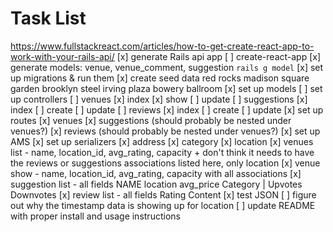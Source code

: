 # Task List
https://www.fullstackreact.com/articles/how-to-get-create-react-app-to-work-with-your-rails-api/
[x] generate Rails api app
[ ] create-react-app
[x] generate models: venue, venue_comment, suggestion
  `rails g model`
[x] set up migrations & run them
[x] create seed data
  red rocks
  madison square garden
  brooklyn steel
  irving plaza
  bowery ballroom
[x] set up models
[ ] set up controllers
  [ ] venues
    [x] index
    [x] show
    [ ] update
  [ ] suggestions
    [x] index
    [ ] create
    [ ] update
  [ ] reviews
    [x] index
    [ ] create
    [ ] update
[x] set up routes
  [x] venues
  [x] suggestions (should probably be nested under venues?)
  [x] reviews (should probably be nested under venues?)
[x] set up AMS
[x] set up serializers
  [x] address
  [x] category
  [x] location
  [x] venues list - name, location_id, avg_rating, capacity
    + don't think it needs to have the reviews or suggestions associations listed here, only location
  [x] venue show - name, location_id, avg_rating, capacity with all associations
  [x] suggestion list - all fields
    NAME location avg_price
    Category | Upvotes Downvotes
  [x] review list - all fields
    Rating
    Content
[x] test JSON
[ ] figure out why the timestamp data is showing up for location
[ ] update README with proper install and usage instructions
